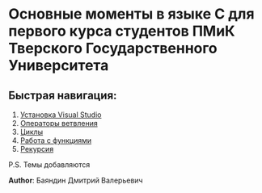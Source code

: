 # Основные моменты в языке C для первого курса студентов ПМиК Тверского Государственного Университета
## Быстрая навигация:
1. [Установка Visual Studio](https://raw.githubusercontent.com/DmitrBayan/TverSU_C_first_course_helper/blob/main/Инструкция_по_установке_интегрированной_среды_разработки.pdf)
2. [Операторы ветвления](https://github.com/DmitrBayan/TverSU_C_first_course_helper/blob/main/Операторы%20ветвления.md)
3. [Циклы](https://github.com/DmitrBayan/TverSU_C_first_course_helper/blob/main/Циклы.md)
4. [Работа с функциями](https://github.com/DmitrBayan/TverSU_C_first_course_helper/blob/main/Работа%20с%20функциями.md)
5. [Рекурсия](https://github.com/DmitrBayan/TverSU_C_first_course_helper/blob/main/Рекурсия.md)

P.S. Темы добавляются

**Author**: Баяндин Дмитрий Валерьевич
